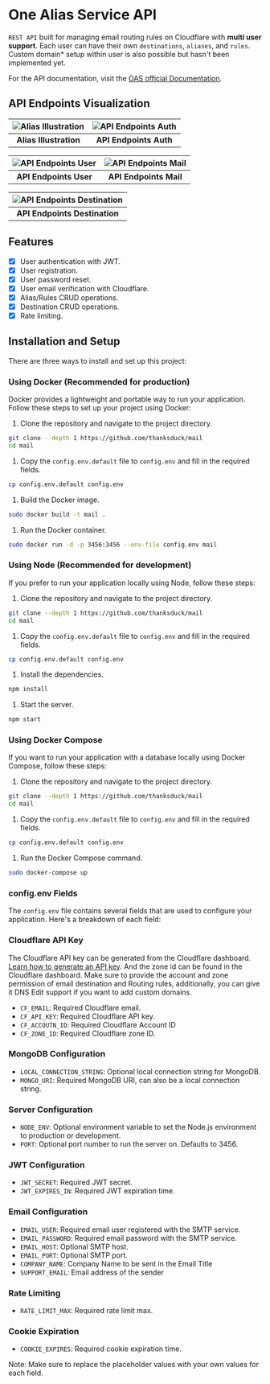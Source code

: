 # One Alias Service API

`REST API` built for managing email routing rules on Cloudflare with **multi user support**. Each user can have their own `destinations`, `aliases`, and `rules`. Custom domain* setup within user is also possible but hasn't been implemented yet.

For the API documentation, visit the [OAS official Documentation](https://docs.20032003.xyz/oas/).

## API Endpoints Visualization

| ![Alias Illustration](https://cdn.jsdelivr.net/gh/thanksduck/mr@main/One%20Alias%20Service%20API%2023.svg) | ![API Endpoints Auth](https://cdn.jsdelivr.net/gh/thanksduck/mr@main/oas-api-endpoints-auth.svg) |
|:-------------------------------------------------------------------------------------:|:-----------------------------------------------------------------------------------------------:|
| **Alias Illustration**                                                                | **API Endpoints Auth**                                                                           |

| ![API Endpoints User](https://cdn.jsdelivr.net/gh/thanksduck/mr@main/oas-api-endpoints-user.svg) | ![API Endpoints Mail](https://cdn.jsdelivr.net/gh/thanksduck/mr@main/oas-api-endpoints-mail-rule.svg) |
|:-----------------------------------------------------------------------------------------------:|:---------------------------------------------------------------------------------------------------:|
| **API Endpoints User**                                                                           | **API Endpoints Mail**                                                                               |

| ![API Endpoints Destination](https://cdn.jsdelivr.net/gh/thanksduck/mr@main/oas-api-endpoints-destination.svg) |
|:-------------------------------------------------------------------------------------------------------------:|
| **API Endpoints Destination**                                                                                  |

## Features

- [x] User authentication with JWT.
- [x] User registration.
- [x] User password reset.
- [x] User email verification with Cloudflare.
- [x] Alias/Rules CRUD operations.
- [x] Destination CRUD operations.
- [x] Rate limiting.

## Installation and Setup

There are three ways to install and set up this project:

### Using Docker (Recommended for production)

Docker provides a lightweight and portable way to run your application. Follow these steps to set up your project using Docker:

1. Clone the repository and navigate to the project directory.

```bash
git clone --depth 1 https://github.com/thanksduck/mail
cd mail
```

1. Copy the `config.env.default` file to `config.env` and fill in the required fields.

```bash
cp config.env.default config.env
```

1. Build the Docker image.

```bash
sudo docker build -t mail .
```

1. Run the Docker container.

```bash
sudo docker run -d -p 3456:3456 --env-file config.env mail
```

### Using Node (Recommended for development)

If you prefer to run your application locally using Node, follow these steps:

1. Clone the repository and navigate to the project directory.

```bash
git clone --depth 1 https://github.com/thanksduck/mail
cd mail
```

1. Copy the `config.env.default` file to `config.env` and fill in the required fields.

```bash
cp config.env.default config.env
```

1. Install the dependencies.

```bash
npm install
```

1. Start the server.

```bash
npm start
```

### Using Docker Compose

If you want to run your application with a database locally using Docker Compose, follow these steps:

1. Clone the repository and navigate to the project directory.

```bash
git clone --depth 1 https://github.com/thanksduck/mail
cd mail
```

1. Copy the `config.env.default` file to `config.env` and fill in the required fields.

```bash
cp config.env.default config.env
```

1. Run the Docker Compose command.

```bash
sudo docker-compose up
```

### config.env Fields

The `config.env` file contains several fields that are used to configure your application. Here's a breakdown of each field:

### Cloudflare API Key

The Cloudflare API key can be generated from the Cloudflare dashboard. [Learn how to generate an API key](https://dash.cloudflare.com/profile/api-tokens). And the zone id can be found in the Cloudflare dashboard. Make sure to provide the account and zone permission of email destination and Routing rules, additionally, you can give it DNS Edit support if you want to add custom domains.

- `CF_EMAIL`: Required Cloudflare email.
- `CF_API_KEY`: Required Cloudflare API key.
- `CF_ACCOUTN_ID`: Required Cloudflare Account ID
- `CF_ZONE_ID`: Required Cloudflare zone ID.

### MongoDB Configuration

- `LOCAL_CONNECTION_STRING`: Optional local connection string for MongoDB.
- `MONGO_URI`: Required MongoDB URI, can also be a local connection string.

### Server Configuration

- `NODE_ENV`: Optional environment variable to set the Node.js environment to production or development.
- `PORT`: Optional port number to run the server on. Defaults to 3456.

### JWT Configuration

- `JWT_SECRET`: Required JWT secret.
- `JWT_EXPIRES_IN`: Required JWT expiration time.

### Email Configuration

- `EMAIL_USER`: Required email user registered with the SMTP service.
- `EMAIL_PASSWORD`: Required email password with the SMTP service.
- `EMAIL_HOST`: Optional SMTP host.
- `EMAIL_PORT`: Optional SMTP port.
- `COMPANY_NAME`: Company Name to be sent in the Email Title
- `SUPPORT_EMAIL`: Email address of the sender

### Rate Limiting

- `RATE_LIMIT_MAX`: Required rate limit max.

### Cookie Expiration

- `COOKIE_EXPIRES`: Required cookie expiration time.

Note: Make sure to replace the placeholder values with your own values for each field.
